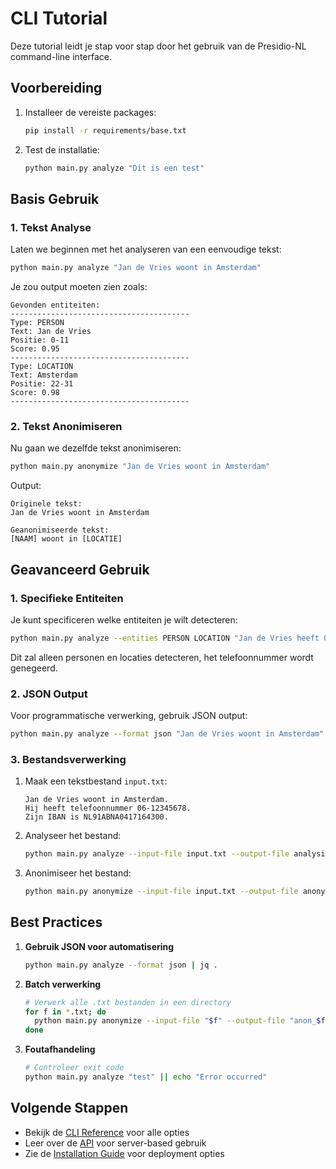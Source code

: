# CLI Tutorial

Deze tutorial leidt je stap voor stap door het gebruik van de Presidio-NL command-line interface.

## Voorbereiding

1. Installeer de vereiste packages:
   ```bash
   pip install -r requirements/base.txt
   ```

2. Test de installatie:
   ```bash
   python main.py analyze "Dit is een test"
   ```

## Basis Gebruik

### 1. Tekst Analyse

Laten we beginnen met het analyseren van een eenvoudige tekst:

```bash
python main.py analyze "Jan de Vries woont in Amsterdam"
```

Je zou output moeten zien zoals:
```
Gevonden entiteiten:
----------------------------------------
Type: PERSON
Text: Jan de Vries
Positie: 0-11
Score: 0.95
----------------------------------------
Type: LOCATION
Text: Amsterdam
Positie: 22-31
Score: 0.98
----------------------------------------
```

### 2. Tekst Anonimiseren

Nu gaan we dezelfde tekst anonimiseren:

```bash
python main.py anonymize "Jan de Vries woont in Amsterdam"
```

Output:
```
Originele tekst:
Jan de Vries woont in Amsterdam

Geanonimiseerde tekst:
[NAAM] woont in [LOCATIE]
```

## Geavanceerd Gebruik

### 1. Specifieke Entiteiten

Je kunt specificeren welke entiteiten je wilt detecteren:

```bash
python main.py analyze --entities PERSON LOCATION "Jan de Vries heeft 06-12345678"
```

Dit zal alleen personen en locaties detecteren, het telefoonnummer wordt genegeerd.

### 2. JSON Output

Voor programmatische verwerking, gebruik JSON output:

```bash
python main.py analyze --format json "Jan de Vries woont in Amsterdam"
```

### 3. Bestandsverwerking

1. Maak een tekstbestand `input.txt`:
   ```text
   Jan de Vries woont in Amsterdam.
   Hij heeft telefoonnummer 06-12345678.
   Zijn IBAN is NL91ABNA0417164300.
   ```

2. Analyseer het bestand:
   ```bash
   python main.py analyze --input-file input.txt --output-file analysis.json --format json
   ```

3. Anonimiseer het bestand:
   ```bash
   python main.py anonymize --input-file input.txt --output-file anonymous.txt
   ```

## Best Practices

1. **Gebruik JSON voor automatisering**
   ```bash
   python main.py analyze --format json | jq .
   ```

2. **Batch verwerking**
   ```bash
   # Verwerk alle .txt bestanden in een directory
   for f in *.txt; do
     python main.py anonymize --input-file "$f" --output-file "anon_$f"
   done
   ```

3. **Foutafhandeling**
   ```bash
   # Controleer exit code
   python main.py analyze "test" || echo "Error occurred"
   ```

## Volgende Stappen

- Bekijk de [CLI Reference](../reference/cli.md) voor alle opties
- Leer over de [API](api.md) voor server-based gebruik
- Zie de [Installation Guide](../guides/installation.md) voor deployment opties 